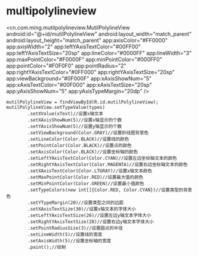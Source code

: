 # multipolylineview

<cn.com.ming.mutilpolylineview.MutilPolylineView
    android:id="@+id/mutilPolylineView"
    android:layout_width="match_parent"
    android:layout_height="match_parent"
    app:axisColor="#FF0000"
    app:axisWidth="2"
    app:leftYAxisTextColor="#00FF00"
    app:leftYAxisTextSize="20sp"
    app:lineColor="#0000FF"
    app:lineWidth="3"
    app:maxPointColor="#F0000F"
    app:minPointColor="#000FF0"
    app:pointColor="#F0F0F0"
    app:pointRadius="2"
    app:rightYAxisTextColor="#0FF000"
    app:rightYAxisTextSize="20sp"
    app:viewBackground="#0F000F"
    app:xAxisShowNum="5"
    app:xAxisTextColor="#00F000"
    app:xAxisTextSize="20sp"
    app:yAxisShowNum="5"
    app:yAxisTypeMargin="20dp" />
    
    mutilPolylineView = findViewById(R.id.mutilPolylineView);
    mutilPolylineView.setTypeValue(types)
            .setXValue(xText)//设置x轴文本
            .setXAxisShowNum(5)//设置x轴显示的个数
            .setYAxisShowNum(5)//设置y轴显示的个数
            .setViewBackground(Color.GRAY)//设置折线图背景色
            .setLineColor(Color.BLACK)//设置线的颜色
            .setPointColor(Color.BLACK)//设置点的颜色
            .setAxisColor(Color.BLACK)//设置坐标轴的颜色
            .setLeftYAxisTextColor(Color.CYAN)//设置左边坐标轴文本的颜色
            .setRightYAxisTextColor(Color.MAGENTA)//设置右边坐标轴文本的颜色
            .setXAxisTextColor(Color.LTGRAY)//设置x轴文本颜色
            .setMaxPointColor(Color.RED)//设置最大值的颜色
            .setMinPointColor(Color.GREEN)//设置最小值颜色
            .setTypeColors(new int[]{Color.RED, Color.CYAN})//设置类型的背景色
            .setYTypeMargin(20)//设置类型之间的边距
            .setXAxisTextSize(30)//设置x轴文本的字体大小
            .setLeftYAxisTextSize(26)//设置左边y轴文本字体大小
            .setRightYAxisTextSize(28)//设置右边y轴文本字体大小
            .setPointRadiusSize(3)//设置圆点的半径
            .setLineWidth(5)//设置线的宽度
            .setAxisWidth(5)//设置坐标轴的宽度
            .paint();//绘制
